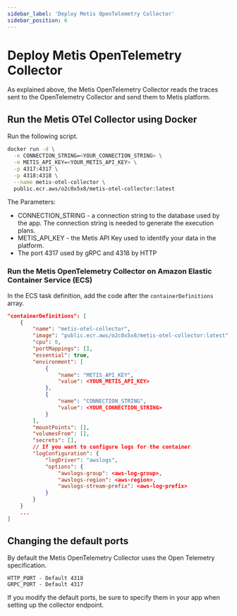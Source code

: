 ```yaml
---
sidebar_label: 'Deploy Metis OpenTelemetry Collector'
sidebar_position: 6
---
```


# Deploy Metis OpenTelemetry Collector

As explained above, the Metis OpenTelemetry Collector reads the traces sent to the OpenTelemetry Collector and send them to Metis platform.  

## Run the Metis OTel Collector using Docker

Run the following script. 

```bash
docker run -d \
  -e CONNECTION_STRING=<YOUR_CONNECTION_STRING> \
  -e METIS_API_KEY=<YOUR_METIS_API_KEY> \
  -p 4317:4317 \
  -p 4318:4318 \
  --name metis-otel-collector \
  public.ecr.aws/o2c0x5x8/metis-otel-collector:latest
```

The Parameters: 

- CONNECTION_STRING - a connection string to the database used by the app. The connection string is needed to generate the execution plans.
- METIS_API_KEY - the Metis API Key used to identify your data in the platform.
- The port 4317 used by gRPC and 4318 by HTTP

### Run the Metis OpenTelemetry Collector on Amazon Elastic Container Service (ECS)

In the ECS task definition, add the code after the `containerDefinitions` array.

```json
"containerDefinitions": [
    {
        "name": "metis-otel-collector",
        "image": "public.ecr.aws/o2c0x5x8/metis-otel-collector:latest",
        "cpu": 0,
        "portMappings": [],
        "essential": true,
        "environment": [
            {
                "name": "METIS_API_KEY",
                "value": <YOUR_METIS_API_KEY>
            },
            {
                "name": "CONNECTION_STRING",
                "value": <YOUR_CONNECTION_STRING>
            }
        ],
        "mountPoints": [],
        "volumesFrom": [],
        "secrets": [],
        // If you want to configure logs for the container 
        "logConfiguration": {
            "logDriver": "awslogs",
            "options": {
                "awslogs-group": <aws-log-group>,
                "awslogs-region": <aws-region>,
                "awslogs-stream-prefix": <aws-log-prefix>
            }
        }
    }
    ...
]
```

## Changing the default ports

By default the Metis OpenTelemetry Collector uses the Open Telemetry specification.

```
HTTP_PORT - Default 4318
GRPC_PORT - Default 4317
```

If you modify the default ports, be sure to specify them in your app when setting up the collector endpoint.